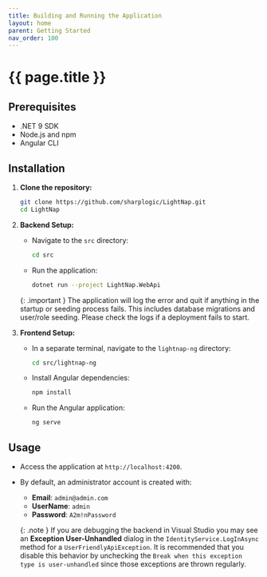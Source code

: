 ```yaml
---
title: Building and Running the Application
layout: home
parent: Getting Started
nav_order: 100
---
```


# {{ page.title }}

## Prerequisites

- .NET 9 SDK
- Node.js and npm
- Angular CLI

## Installation

1. **Clone the repository:**

   ```bash
   git clone https://github.com/sharplogic/LightNap.git
   cd LightNap
   ```

2. **Backend Setup:**

   - Navigate to the `src` directory:

     ```bash
     cd src
     ```

   - Run the application:

     ```bash
     dotnet run --project LightNap.WebApi
     ```

    {: .important }
    The application will log the error and quit if anything in the startup or seeding process fails. This
    includes database migrations and user/role seeding. Please check the logs if a deployment fails to start.

3. **Frontend Setup:**

   - In a separate terminal, navigate to the `lightnap-ng` directory:

     ```bash
     cd src/lightnap-ng
     ```

   - Install Angular dependencies:

     ```bash
     npm install
     ```

   - Run the Angular application:

     ```bash
     ng serve
     ```

## Usage

- Access the application at `http://localhost:4200`.
- By default, an administrator account is created with:
  - **Email**: `admin@admin.com`
  - **UserName**: `admin`
  - **Password**: `A2m!nPassword`

  {: .note }
  If you are debugging the backend in Visual Studio you may see an **Exception User-Unhandled** dialog in the `IdentityService.LogInAsync` method for a `UserFriendlyApiException`. It is recommended that you disable this behavior by unchecking the `Break when this exception type is user-unhandled` since those exceptions are thrown regularly.
